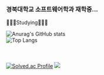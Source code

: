 ### 경북대학교 소프트웨어학과 재학중... ###

<!--
**IanToo2/IanToo2** is a ✨ _special_ ✨ repository because its `README.md` (this file) appears on your GitHub profile.

Here are some ideas to get you started:

- 🔭 I’m currently working on ...
- 🌱 I’m currently learning ...
- 👯 I’m looking to collaborate on ...
- 🤔 I’m looking for help with ...
- 💬 Ask me about ...
- 📫 How to reach me: ...
- 😄 Pronouns: ...
- ⚡ Fun fact: ...
-->

🌱🌱🌱Studying🌱🌱🌱

![Anurag's GitHub stats](https://github-readme-stats.vercel.app/api?username=IanToo2&show_icons=true&theme=tokyonight)<br>
![Top Langs](https://github-readme-stats.vercel.app/api/top-langs/?username=IanToo2&layout=compact&theme=gruvbox)<br>
<br><br><br>
[![Solved.ac Profile](http://mazassumnida.wtf/api/generate_badge?boj=rlawjddla0203)](https://solved.ac/rlawjddla0203)
<img src="http://mazandi.herokuapp.com/api?handle=rlawjddla0203&theme=warm"/><br>
<br><br><br>
